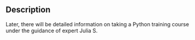 Description
-----------

Later, there will be detailed information on taking a Python training course under the guidance of expert Julia S.

